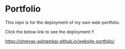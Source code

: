 # Portfolio

This repo is for the deployment of my own web-portfolio.

Click the below link to see the deployment !!

https://shreyas-ashtamkar.github.io/website-portfolio/
